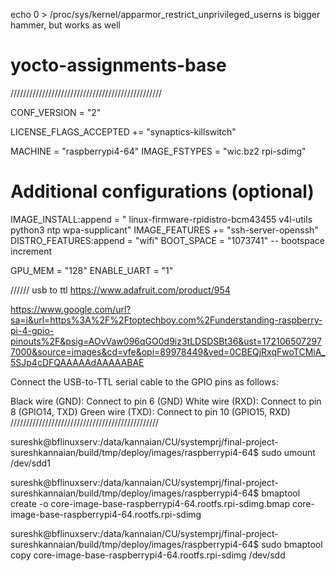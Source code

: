 
echo 0 > /proc/sys/kernel/apparmor_restrict_unprivileged_userns
is bigger hammer, but works as well

# yocto-assignments-base

////////////////////////////////////////////////


CONF_VERSION = "2"


LICENSE_FLAGS_ACCEPTED += "synaptics-killswitch"

MACHINE = "raspberrypi4-64"
IMAGE_FSTYPES = "wic.bz2 rpi-sdimg"

# Additional configurations (optional)
IMAGE_INSTALL:append = " linux-firmware-rpidistro-bcm43455 v4l-utils python3 ntp wpa-supplicant"
IMAGE_FEATURES += "ssh-server-openssh"
DISTRO_FEATURES:append = "wifi"
BOOT_SPACE = "1073741" -- bootspace increment

GPU_MEM = "128"
ENABLE_UART = "1"


//////
usb to ttl
https://www.adafruit.com/product/954

https://www.google.com/url?sa=i&url=https%3A%2F%2Ftoptechboy.com%2Funderstanding-raspberry-pi-4-gpio-pinouts%2F&psig=AOvVaw096qGO0d9iz3tLDSDSBt36&ust=1721065072977000&source=images&cd=vfe&opi=89978449&ved=0CBEQjRxqFwoTCMiA_5SJp4cDFQAAAAAdAAAAABAE


Connect the USB-to-TTL serial cable to the GPIO pins as follows:

Black wire (GND): Connect to pin 6 (GND)
White wire (RXD): Connect to pin 8 (GPIO14, TXD)
Green wire (TXD): Connect to pin 10 (GPIO15, RXD)
///////////////////////////////////////////////


sureshk@bflinuxserv:/data/kannaian/CU/systemprj/final-project-sureshkannaian/build/tmp/deploy/images/raspberrypi4-64$ sudo umount /dev/sdd1

sureshk@bflinuxserv:/data/kannaian/CU/systemprj/final-project-sureshkannaian/build/tmp/deploy/images/raspberrypi4-64$ bmaptool create -o core-image-base-raspberrypi4-64.rootfs.rpi-sdimg.bmap core-image-base-raspberrypi4-64.rootfs.rpi-sdimg

sureshk@bflinuxserv:/data/kannaian/CU/systemprj/final-project-sureshkannaian/build/tmp/deploy/images/raspberrypi4-64$ sudo bmaptool copy core-image-base-raspberrypi4-64.rootfs.rpi-sdimg /dev/sdd

